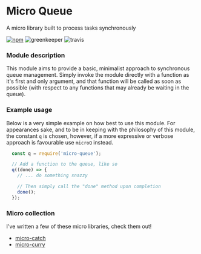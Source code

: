 # Micro Queue

A micro library built to process tasks synchronously

[![npm](https://img.shields.io/npm/v/micro-queue.svg?style=flat-square)](https://www.npmjs.com/package/micro-queue)
![greenkeeper](https://badges.greenkeeper.io/iainreid820/micro-queue.svg?style=flat-square)
![travis](https://img.shields.io/travis/iainreid820/micro-queue/master.svg?style=flat-square)

### Module description
This module aims to provide a basic, minimalist approach to synchronous queue management. Simply invoke the module directly with a function as it's first and only argument, and that function will be called as soon as possible (with respect to any functions that may already be waiting in the queue).

### Example usage
Below is a very simple example on how best to use this module. For appearances sake, and to be in keeping with the philosophy of this module, the constant `q` is chosen, however, if a more expressive or verbose approach is favourable use `microQ` instead.

```javascript
  const q = require('micro-queue');

  // Add a function to the queue, like so
  q((done) => {
    // ... do something snazzy

    // Then simply call the "done" method upon completion
    done();
  });
```

### Micro collection
 
I've written a few of these micro libraries, check them out!

- [micro-catch](https://github.com/iainreid820/micro-catch)
- [micro-curry](https://github.com/iainreid820/micro-curry)

